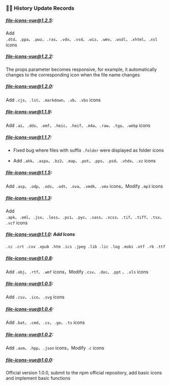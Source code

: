 ### 👨‍💻 History Update Records

##### file-icons-vue@1.2.5:

Add `.dtd`、`.ppa`、`.pwz`、`.ras`、`.vdx`、`.vsd`、`.wiz`、`.wmv`、`.wsdl`、`.xhtml`、`.xsl` icons

##### file-icons-vue@1.2.2:

The props parameter becomes responsive, for example, it automatically changes to the corresponding icon when the file name changes

##### file-icons-vue@1.2.0:

Add `.cjs`、`.lst`、`.markdown`、`.vb`、`.vbs` icons

##### file-icons-vue@1.1.9:

Add `.ai`、`.dds`、`.emf`、`.heic`、`.heif`、`.m4a`、`.raw`、`.tga`、`.webp` icons

##### file-icons-vue@1.1.7:

- Fixed bug where files with suffix `.folder` were displayed as folder icons

- Add `.ahk`、`.aspx`、`.bz2`、`.map`、`.pot`、`.pps`、`.psd`、`.vhdx`、`.xz` icons

##### file-icons-vue@1.1.5:

Add `.asp`、`.odp`、`.ods`、`.odt`、`.ova`、`.vmdk`、`.vmx` icons，Modify `.mp3` icons

##### file-icons-vue@1.1.3:

Add `.apk`、`.eml`、`.jsx`、`.less`、`.ps1`、`.pyc`、`.sass`、`.scss`、`.tif`、`.tiff`、`.tsx`、`.vcf` icons

##### file-icons-vue@1.1.0: Add Icons

```markdown
.cc .crt .cxx .epub .htm .ics .jpeg .lib .lic .log .mobi .otf .rb .ttf
```

##### file-icons-vue@1.0.8:

Add `.obj`、`.rtf`、`.wmf` icons，Modify `.csv`、`.doc`、`.ppt` 、`.xls` icons

##### file-icons-vue@1.0.5:

Add `.csv`、`.ico`、`.svg` icons

##### file-icons-vue@1.0.4:

Add `.bat`、`.cmd`、`.cs`、`.go`、`.ts` icons

##### file-icons-vue@1.0.2: 

Add `.asm`、`.hpp`、`.json` icons，Modify `.c` icons

##### file-icons-vue@1.0.0:

Official version 1.0.0, submit to the npm official repository, add basic icons and implement basic functions